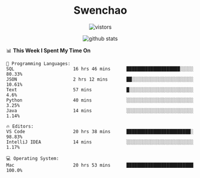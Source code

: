 <h1 align="center">Swenchao</h3>

<p align="center">
  <img src="https://visitor-badge.glitch.me/badge?page_id=Swenchao" alt="vistors" />
</p>

<p align="center">
  <img src="https://github-readme-stats.vercel.app/api?username=Swenchao&count_private=true&show_icons=true&theme=vue-dark&hide_title=true" alt="github stats" />
</p>

<!--START_SECTION:waka-->
📊 **This Week I Spent My Time On** 

```text
💬 Programming Languages: 
SQL                      16 hrs 46 mins      ████████████████████░░░░░   80.33% 
JSON                     2 hrs 12 mins       ██░░░░░░░░░░░░░░░░░░░░░░░   10.61% 
Text                     57 mins             █░░░░░░░░░░░░░░░░░░░░░░░░   4.6% 
Python                   40 mins             ░░░░░░░░░░░░░░░░░░░░░░░░░   3.25% 
Java                     14 mins             ░░░░░░░░░░░░░░░░░░░░░░░░░   1.14%

🔥 Editors: 
VS Code                  20 hrs 38 mins      ████████████████████████░   98.83% 
IntelliJ IDEA            14 mins             ░░░░░░░░░░░░░░░░░░░░░░░░░   1.17%

💻 Operating System: 
Mac                      20 hrs 53 mins      █████████████████████████   100.0%

```


<!--END_SECTION:waka-->
